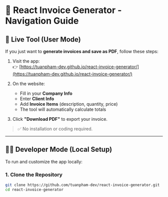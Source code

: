 # 🧾 React Invoice Generator - Navigation Guide

## 🔗 Live Tool (User Mode)

If you just want to **generate invoices and save as PDF**, follow these steps:

1. Visit the app:  
   👉 [https://tuanpham-dev.github.io/react-invoice-generator/](https://tuanpham-dev.github.io/react-invoice-generator/)

2. On the website:
   - Fill in your **Company Info**
   - Enter **Client Info**
   - Add **Invoice Items** (description, quantity, price)
   - The tool will automatically calculate totals

3. Click **"Download PDF"** to export your invoice.

> ✅ No installation or coding required.

---

## 👨‍💻 Developer Mode (Local Setup)

To run and customize the app locally:

### 1. Clone the Repository
```bash
git clone https://github.com/tuanpham-dev/react-invoice-generator.git
cd react-invoice-generator
